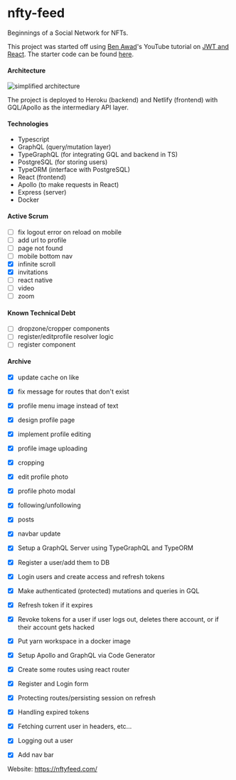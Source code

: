 # nfty-feed

Beginnings of a Social Network for NFTs.

This project was started off using [Ben Awad](https://github.com/benawad)'s YouTube tutorial on [JWT and React](https://www.youtube.com/watch?v=25GS0MLT8JU&ab_channel=BenAwad). The starter code can be found [here](https://github.com/benawad/jwt-auth-example).

#### Architecture

![simplified architecture](https://res.cloudinary.com/nftyfeed/image/upload/v1619587135/Screen_Shot_2021-04-27_at_10.16.04_PM_ncgrbn.png)

The project is deployed to Heroku (backend) and Netlify (frontend) with GQL/Apollo as the intermediary API layer.

#### Technologies

- Typescript
- GraphQL (query/mutation layer)
- TypeGraphQL (for integrating GQL and backend in TS)
- PostgreSQL (for storing users)
- TypeORM (interface with PostgreSQL)
- React (frontend)
- Apollo (to make requests in React)
- Express (server)
- Docker

#### Active Scrum

- [ ] fix logout error on reload on mobile
- [ ] add url to profile
- [ ] page not found
- [ ] mobile bottom nav
- [x] infinite scroll
- [x] invitations
- [ ] react native
- [ ] video
- [ ] zoom

#### Known Technical Debt

- [ ] dropzone/cropper components
- [ ] register/editprofile resolver logic
- [ ] register component

#### Archive

- [x] update cache on like
- [x] fix message for routes that don't exist
- [x] profile menu image instead of text
- [x] design profile page
- [x] implement profile editing
- [x] profile image uploading
- [x] cropping
- [x] edit profile photo
- [x] profile photo modal
- [x] following/unfollowing
- [x] posts
- [x] navbar update

- [x] Setup a GraphQL Server using TypeGraphQL and TypeORM
- [x] Register a user/add them to DB
- [x] Login users and create access and refresh tokens
- [x] Make authenticated (protected) mutations and queries in GQL
- [x] Refresh token if it expires
- [x] Revoke tokens for a user if user logs out, deletes there account, or if their account gets hacked
- [x] Put yarn workspace in a docker image
- [x] Setup Apollo and GraphQL via Code Generator
- [x] Create some routes using react router
- [x] Register and Login form
- [x] Protecting routes/persisting session on refresh
- [x] Handling expired tokens
- [x] Fetching current user in headers, etc...
- [x] Logging out a user
- [x] Add nav bar

Website: https://nftyfeed.com/

